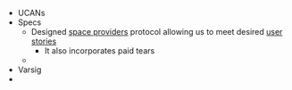 - UCANs
- Specs
	- Designed [space providers](https://github.com/web3-storage/specs/blob/main/w3-space.md) protocol allowing us to meet desired [user stories](https://www.notion.so/2022-11-14-User-stories-and-how-to-meet-them-3170c5c8ef82420ea97a9fec2f8ed9d3)
		- It also incorporates paid tears
	-
- Varsig
-